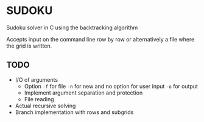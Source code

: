 # SUDOKU
Sudoku solver in C using the backtracking algorithm

Accepts input on the command line row by row or alternatively a file where
the grid is written.

## TODO
* I/O of arguments
  * Option `-f` for file `-n` for new and no option for user input `-o` for output
  * Implement argument separation and protection
  * File reading 
* Actual recursive solving
* Branch implementation with rows and subgrids
